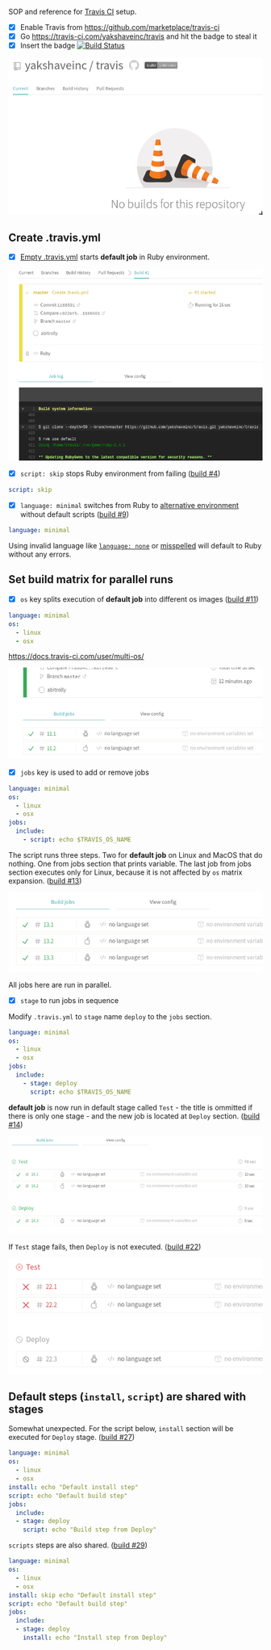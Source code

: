 SOP and reference for [Travis CI](https://travis-ci.com/) setup.

* [x] Enable Travis from https://github.com/marketplace/travis-ci
* [x] Go https://travis-ci.com/yakshaveinc/travis and hit the badge to steal it
* [x] Insert the badge [![Build Status](https://travis-ci.com/yakshaveinc/travis.svg?branch=master)](https://travis-ci.com/yakshaveinc/travis)

![No builds](no_travis.png)


## Create .travis.yml

* [x] [Empty .travis.yml](https://travis-ci.com/yakshaveinc/travis/builds/101078477)
starts **default job** in Ruby environment.

![Empty travis](empty_travis.png)

* [x] `script: skip` stops Ruby environment from failing ([build #4](https://travis-ci.com/yakshaveinc/travis/builds/101115865))
```yaml
script: skip
```

* [x] `language: minimal` switches from Ruby to [alternative environment](https://docs.travis-ci.com/user/languages/minimal-and-generic/)
without default scripts ([build #9](https://travis-ci.com/yakshaveinc/travis/builds/101122898))
```yaml
language: minimal
```

Using invalid language like [`language: none`](https://travis-ci.com/yakshaveinc/travis/jobs/178150572) or
[misspelled](https://travis-ci.com/yakshaveinc/travis/jobs/178155333) will default to Ruby without any errors.


## Set build matrix for parallel runs

* [x] `os` key splits execution of **default job** into different os images
([build #11](https://travis-ci.com/yakshaveinc/travis/builds/101177747))
```yaml
language: minimal
os:
  - linux
  - osx
```
https://docs.travis-ci.com/user/multi-os/

![os linux osx](os_linux_osx.png)

* [x] `jobs` key is used to add or remove jobs
```yaml
language: minimal
os:
  - linux
  - osx
jobs:
  include:
    - script: echo $TRAVIS_OS_NAME
```
The script runs three steps. Two for **default job** on Linux and MacOS that do nothing. One from jobs section that prints
variable. The last job from jobs section executes only for Linux, because it is not affected by `os` matrix expansion.
([build #13](https://travis-ci.com/yakshaveinc/travis/builds/101178517))

![os matrix and single job](os_and_job.png)

All jobs here are run in parallel.

* [x] `stage` to run jobs in sequence

Modify `.travis.yml` to `stage` name `deploy` to the `jobs` section.

```yaml
language: minimal
os:
  - linux
  - osx
jobs:
  include:
    - stage: deploy
      script: echo $TRAVIS_OS_NAME
```

**default job** is now run in default stage called `Test` - the title is ommitted if there is only one stage - and the new job is
located at `Deploy` section.
([build #14](https://travis-ci.com/yakshaveinc/travis/builds/101179101))

![sequential jobs](job_stage.png)

If `Test` stage fails, then `Deploy` is not executed. ([build #22](https://travis-ci.com/yakshaveinc/travis/builds/101217541))

![failed stage](stage_fail.png)

## Default steps (`install`, `script`) are shared with stages

Somewhat unexpected. For the script below, `install` section will be executed for `Deploy` stage.
([build #27](https://travis-ci.com/yakshaveinc/travis/builds/102026699))

```yaml
language: minimal
os:
  - linux
  - osx
install: echo "Default install step"
script: echo "Default build step"
jobs:
  include:
  - stage: deploy
    script: echo "Build step from Deploy"
```

`scripts` steps are also shared.
([build #29](https://travis-ci.com/yakshaveinc/travis/jobs/180080660))

```yaml
language: minimal
os:
  - linux
  - osx
install: skip echo "Default install step"
script: echo "Default build step"
jobs:
  include:
  - stage: deploy
    install: echo "Install step from Deploy"
```
